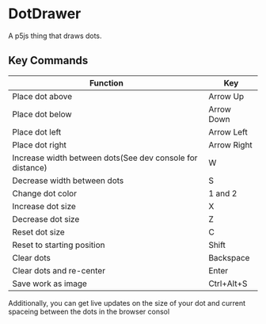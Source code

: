 # DotDrawer
 A p5js thing that draws dots.
 
## Key Commands
 
<table class="table table-striped table-bordered">
  <thead>
    <tr>
      <th>Function</th>
      <th>Key</th>
    </tr>
  </thead>
  <tbody>
    <tr>
      <td>Place dot above</td>
      <td>Arrow Up</td>
    </tr>
    <tr>
      <td>Place dot below</td>
      <td>Arrow Down</td>
    </tr>
    <tr>
      <td>Place dot left</td>
      <td>Arrow Left</td>
    </tr>
    <tr>
      <td>Place dot right</td>
      <td>Arrow Right</td>
    </tr>
    <tr>
      <td>Increase width between dots(See dev console for distance)</td>
      <td>W</td>
    </tr>
    <tr>
      <td>Decrease width between dots</td>
      <td>S</td>
    </tr>
    <tr>
      <td>Change dot color</td>
      <td>1 and 2</td>
    </tr>
    <tr>
      <td>Increase dot size</td>
      <td>X</td>
    </tr>
    <tr>
      <td>Decrease dot size</td>
      <td>Z</td>
    </tr>
    <tr>
      <td>Reset dot size</td>
      <td>C</td>
    </tr>
    <tr>
      <td>Reset to starting position</td>
      <td>Shift</td>
    </tr>
    <tr>
      <td>Clear dots</td>
      <td>Backspace</td>
    </tr>
    <tr>
      <td>Clear dots and re-center</td>
      <td>Enter</td>
    </tr>
    <tr>
      <td>Save work as image</td>
      <td>Ctrl+Alt+S</td>
    </tr>
  </tbody>
</table>

Additionally, you can get live updates on the size of your dot and current spaceing between the dots in the browser consol
